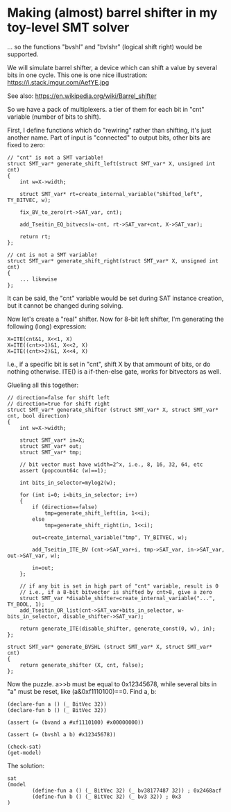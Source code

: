 # Making (almost) barrel shifter in my toy-level SMT solver

... so the functions "bvshl" and "bvlshr" (logical shift right) would be supported.

We will simulate barrel shifter, a device which can shift a value by several bits in one cycle.
This one is one nice illustration:
https://i.stack.imgur.com/AefYE.jpg

See also: https://en.wikipedia.org/wiki/Barrel_shifter

So we have a pack of multiplexers. a tier of them for each bit in "cnt" variable (number of bits to shift).

First, I define functions which do "rewiring" rather than shifting, it's just another name.
Part of input is "connected" to output bits, other bits are fixed to zero:

	// "cnt" is not a SMT variable!
	struct SMT_var* generate_shift_left(struct SMT_var* X, unsigned int cnt)
	{
		int w=X->width;

		struct SMT_var* rt=create_internal_variable("shifted_left", TY_BITVEC, w);

		fix_BV_to_zero(rt->SAT_var, cnt);

		add_Tseitin_EQ_bitvecs(w-cnt, rt->SAT_var+cnt, X->SAT_var);

		return rt;
	};

	// cnt is not a SMT variable!
	struct SMT_var* generate_shift_right(struct SMT_var* X, unsigned int cnt)
	{
		... likewise
	};

It can be said, the "cnt" variable would be set during SAT instance creation, but it cannot be changed during solving.

Now let's create a "real" shifter.
Now for 8-bit left shifter, I'm generating the following (long) expression:

	X=ITE(cnt&1, X<<1, X)
	X=ITE((cnt>>1)&1, X<<2, X)
	X=ITE((cnt>>2)&1, X<<4, X)

I.e., if a specific bit is set in "cnt", shift X by that ammount of bits, or do nothing otherwise.
ITE() is a if-then-else gate, works for bitvectors as well.

Glueling all this together:

	// direction=false for shift left
	// direction=true for shift right
	struct SMT_var* generate_shifter (struct SMT_var* X, struct SMT_var* cnt, bool direction)
	{
		int w=X->width;

		struct SMT_var* in=X;
		struct SMT_var* out;
		struct SMT_var* tmp;

		// bit vector must have width=2^x, i.e., 8, 16, 32, 64, etc
		assert (popcount64c (w)==1);

		int bits_in_selector=mylog2(w);

		for (int i=0; i<bits_in_selector; i++)
		{
			if (direction==false)
				tmp=generate_shift_left(in, 1<<i);
			else
				tmp=generate_shift_right(in, 1<<i);

			out=create_internal_variable("tmp", TY_BITVEC, w);

			add_Tseitin_ITE_BV (cnt->SAT_var+i, tmp->SAT_var, in->SAT_var, out->SAT_var, w);

			in=out;
		};

		// if any bit is set in high part of "cnt" variable, result is 0
		// i.e., if a 8-bit bitvector is shifted by cnt>8, give a zero
		struct SMT_var *disable_shifter=create_internal_variable("...", TY_BOOL, 1);
		add_Tseitin_OR_list(cnt->SAT_var+bits_in_selector, w-bits_in_selector, disable_shifter->SAT_var);

		return generate_ITE(disable_shifter, generate_const(0, w), in);
	};

	struct SMT_var* generate_BVSHL (struct SMT_var* X, struct SMT_var* cnt)
	{
		return generate_shifter (X, cnt, false);
	};

Now the puzzle.
a>>b must be equal to 0x12345678, while several bits in "a" must be reset, like (a&0xf1110100)==0.
Find a, b:

	(declare-fun a () (_ BitVec 32))
	(declare-fun b () (_ BitVec 32))

	(assert (= (bvand a #xf1110100) #x00000000))

	(assert (= (bvshl a b) #x12345678))

	(check-sat)
	(get-model)

The solution:

	sat
	(model
	        (define-fun a () (_ BitVec 32) (_ bv38177487 32)) ; 0x2468acf
        	(define-fun b () (_ BitVec 32) (_ bv3 32)) ; 0x3
	)

